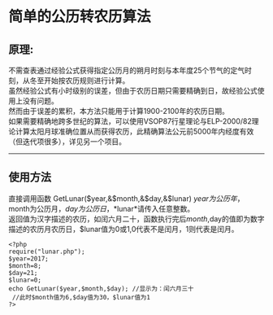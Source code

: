 # 简单的公历转农历算法 #

## 原理: ##

不需查表通过经验公式获得指定公历月的朔月时刻与本年度25个节气的定气时刻，从冬至开始按农历规则进行计算。  
虽然经验公式有小时级别的误差，但由于农历日期只需要精确到日，故经验公式使用上没有问题。  
然而由于误差的累积，本方法只能用于计算1900-2100年的农历日期。  
如果需要精确地跨多世纪的算法，可以使用VSOP87行星理论与ELP-2000/82理论计算太阳月球准确位置从而获得农历，此精确算法公元前5000年内经度有效（但迭代项很多），详见另一个项目。  

-------

## 使用方法 ##
直接调用函数 GetLunar($year,&$month,&$day,&$lunar) $year为公历年，$month为公历月，$day为公历日，*$lunar*请传入任意整数。  
返回值为汉字描述的农历，如闰六月二十，函数执行完后$month,$day的值即为数字描述的农历月农历日，$lunar值为0或1,0代表不是闰月，1则代表是闰月。
 ```
 <?php
 require("lunar.php");
 $year=2017;
 $month=8;
 $day=21;
 $lunar=0;
 echo GetLunar($year,$month,$day); //显示为：闰六月三十
  //此时$month值为6,$day值为30，$lunar值为1
 ?>
 ```
